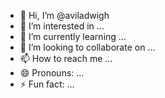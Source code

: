 - 👋 Hi, I’m @aviladwigh
- 👀 I’m interested in ...
- 🌱 I’m currently learning ...
- 💞️ I’m looking to collaborate on ...
- 📫 How to reach me ...
- 😄 Pronouns: ...
- ⚡ Fun fact: ...

<!---
aviladwigh/aviladwigh is a ✨ special ✨ repository because its `README.md` (this file) appears on your GitHub profile.
You can click the Preview link to take a look at your changes.
--->
